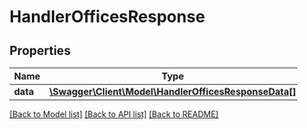 # HandlerOfficesResponse

## Properties
Name | Type | Description | Notes
------------ | ------------- | ------------- | -------------
**data** | [**\Swagger\Client\Model\HandlerOfficesResponseData[]**](HandlerOfficesResponseData.md) |  | [optional] 

[[Back to Model list]](../README.md#documentation-for-models) [[Back to API list]](../README.md#documentation-for-api-endpoints) [[Back to README]](../README.md)


